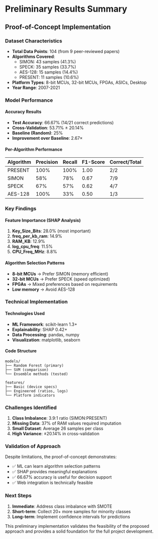 # Preliminary Results Summary

## Proof-of-Concept Implementation

### Dataset Characteristics
- **Total Data Points**: 104 (from 9 peer-reviewed papers)
- **Algorithms Covered**: 
  - SIMON: 43 samples (41.3%)
  - SPECK: 35 samples (33.7%)
  - AES-128: 15 samples (14.4%)
  - PRESENT: 11 samples (10.6%)
- **Platform Types**: 8-bit MCUs, 32-bit MCUs, FPGAs, ASICs, Desktop
- **Year Range**: 2007-2021

### Model Performance

#### Accuracy Results
- **Test Accuracy**: 66.67% (14/21 correct predictions)
- **Cross-Validation**: 53.71% ± 20.14%
- **Baseline (Random)**: 25%
- **Improvement over Baseline**: 2.67×

#### Per-Algorithm Performance
| Algorithm | Precision | Recall | F1-Score | Correct/Total |
|-----------|-----------|--------|----------|---------------|
| PRESENT   | 100%      | 100%   | 1.00     | 2/2           |
| SIMON     | 58%       | 78%    | 0.67     | 7/9           |
| SPECK     | 67%       | 57%    | 0.62     | 4/7           |
| AES-128   | 100%      | 33%    | 0.50     | 1/3           |

### Key Findings

#### Feature Importance (SHAP Analysis)
1. **Key_Size_Bits**: 28.0% (most important)
2. **freq_per_kb_ram**: 14.9%
3. **RAM_KB**: 12.9%
4. **log_cpu_freq**: 11.5%
5. **CPU_Freq_MHz**: 8.8%

#### Algorithm Selection Patterns
- **8-bit MCUs** → Prefer SIMON (memory efficient)
- **32-bit MCUs** → Prefer SPECK (speed optimized)
- **FPGAs** → Mixed preferences based on requirements
- **Low memory** → Avoid AES-128

### Technical Implementation

#### Technologies Used
- **ML Framework**: scikit-learn 1.3+
- **Explainability**: SHAP 0.42+
- **Data Processing**: pandas, numpy
- **Visualization**: matplotlib, seaborn

#### Code Structure
```
models/
├── Random Forest (primary)
├── SVM (comparison)
└── Ensemble methods (tested)

features/
├── Basic (device specs)
├── Engineered (ratios, logs)
└── Platform indicators
```

### Challenges Identified

1. **Class Imbalance**: 3.9:1 ratio (SIMON:PRESENT)
2. **Missing Data**: 37% of RAM values required imputation
3. **Small Dataset**: Average 26 samples per class
4. **High Variance**: ±20.14% in cross-validation

### Validation of Approach

Despite limitations, the proof-of-concept demonstrates:
- ✅ ML can learn algorithm selection patterns
- ✅ SHAP provides meaningful explanations
- ✅ 66.67% accuracy is useful for decision support
- ✅ Web integration is technically feasible

### Next Steps

1. **Immediate**: Address class imbalance with SMOTE
2. **Short-term**: Collect 20+ more samples for minority classes
3. **Long-term**: Implement confidence intervals for predictions

This preliminary implementation validates the feasibility of the proposed approach and provides a solid foundation for the full project development.